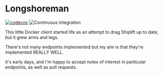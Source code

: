 # Longshoreman

[![codecov](https://codecov.io/gh/danieleades/longshoreman/branch/master/graph/badge.svg)](https://codecov.io/gh/danieleades/longshoreman)
![Continuous integration](https://github.com/danieleades/longshoreman/workflows/Continuous%20integration/badge.svg)


This little Docker client started life as an attempt to drag Shiplift up to date, but it grew arms and legs.

There's not many endpoints implemented but my aim is that they're implemented REALLY WELL.

it's early days, and i'm happy to accept notes of interest in particular endpoints, as well as pull requests.